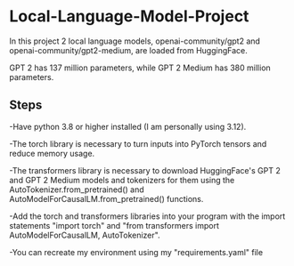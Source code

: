 # Local-Language-Model-Project
In this project 2 local language models, openai-community/gpt2 and openai-community/gpt2-medium, are loaded from HuggingFace.

GPT 2 has 137 million parameters, while GPT 2 Medium has 380 million parameters.

## Steps
-Have python 3.8 or higher installed (I am personally using 3.12).

-The torch library is necessary to turn inputs into PyTorch tensors and reduce memory usage.

-The transformers library is necessary to download HuggingFace's GPT 2 and GPT 2 Medium models and tokenizers for them using the AutoTokenizer.from_pretrained() and AutoModelForCausalLM.from_pretrained() functions.

-Add the torch and transformers libraries into your program with the import statements "import torch" and "from transformers import AutoModelForCausalLM, AutoTokenizer".

-You can recreate my environment using my "requirements.yaml" file
